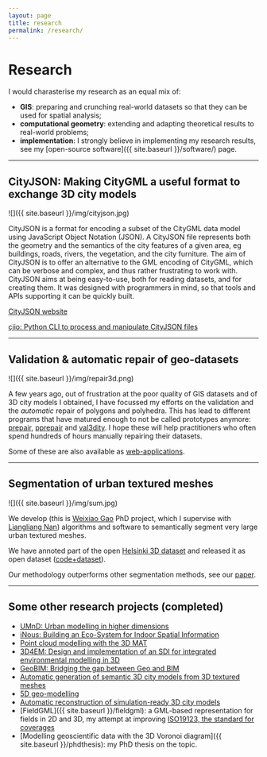 ```yaml
---
layout: page
title: research
permalink: /research/
---
```


# Research 

I would charasterise my research as an equal mix of:

  - __GIS__: preparing and crunching real-world datasets so that they can be used for spatial analysis;
  - __computational geometry__: extending and adapting theoretical results to real-world problems;
  - __implementation__: I strongly believe in implementing my research results, see my [open-source software]({{ site.baseurl }}/software/) page.



- - -

## CityJSON: Making CityGML a useful format to exchange 3D city models

![]({{ site.baseurl }}/img/cityjson.jpg)

CityJSON is a format for encoding a subset of the CityGML data model using JavaScript Object Notation (JSON). A CityJSON file represents both the geometry and the semantics of the city features of a given area, eg buildings, roads, rivers, the vegetation, and the city furniture.
The aim of CityJSON is to offer an alternative to the GML encoding of CityGML, which can be verbose and complex, and thus rather frustrating to work with. 
CityJSON aims at being easy-to-use, both for reading datasets, and for creating them. 
It was designed with programmers in mind, so that tools and APIs supporting it can be quickly built.

<a href="https://cityjson.org"><i class="fa fa-external-link"></i> CityJSON website</a>

<a href="https://github.com/tudelft3d/cjio"><i class="fa fa-external-link"></i> cjio: Python CLI to process and manipulate CityJSON files</a>

- - -

## Validation & automatic repair of geo-datasets

![]({{ site.baseurl }}/img/repair3d.png)

A few years ago, out of frustration at the poor quality of GIS datasets and of 3D city models I obtained, I have focussed my efforts on the validation and the *automatic* repair of polygons and polyhedra. This has lead to different programs that have matured enough to not be called prototypes anymore: [prepair](https://github.com/tudelft3d/prepair), [pprepair](https://github.com/tudelft3d/pprepair) and [val3dity](https://github.com/tudelft3d/val3dity). 
I hope these will help practitioners who often spend hundreds of hours manually repairing their datasets. 

Some of these are also available as [web-applications](http://geovalidation.bk.tudelft.nl).


- - -

## Segmentation of urban textured meshes

![]({{ site.baseurl }}/img/sum.jpg)

We develop (this is [Weixiao Gao](https://3d.bk.tudelft.nl/weixiao/) PhD project, which I supervise with [Liangliang Nan](https://3d.bk.tudelft.nl/liangliang/)) algorithms and software to semantically segment very large urban textured meshes.

We have annoted part of the open [Helsinki 3D dataset](https://www.hel.fi/helsinki/en/administration/information/general/3d/3d) and released it as open dataset ([code+dataset](https://3d.bk.tudelft.nl/projects/meshannotation/)).

Our methodology outperforms other segmentation methods, see our [paper](https://arxiv.org/abs/2202.03209).

- - - 

## Some other research projects (completed)

  - [UMnD: Urban modelling in higher dimensions](https://3d.bk.tudelft.nl/projects/umnd/)
  - [iNous: Building an Eco-System for Indoor Spatial Information](https://3d.bk.tudelft.nl/projects/inous/)
  - [Point cloud modelling with the 3D MAT](https://3d.bk.tudelft.nl/projects/3dsm/)
  - [3D4EM: Design and implementation of an SDI for integrated environmental modelling in 3D](https://3d4em.netlify.app/)
  - [GeoBIM: Bridging the gap between Geo and BIM](https://3d.bk.tudelft.nl/projects/geobim/)
  - [Automatic generation of semantic 3D city models from 3D textured meshes](https://3d.bk.tudelft.nl/projects/mesh2lod/)
  - [5D geo-modelling](https://3d.bk.tudelft.nl/projects/geo5d/)
  - [Automatic reconstruction of simulation-ready 3D city models](https://3d.bk.tudelft.nl/projects/simwind/)
  - [FieldGML]({{ site.baseurl }}/fieldgml): a GML-based representation for fields in 2D and 3D, my attempt at improving [ISO19123, the standard for coverages](http://www.iso.org/iso/catalogue_detail.htm?csnumber=40121)
  - [Modelling geoscientific data with the 3D Voronoi diagram]({{ site.baseurl }}/phdthesis): my PhD thesis on the topic.